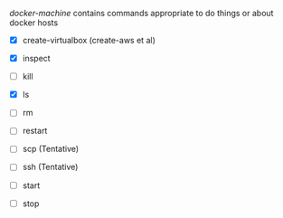 
*docker-machine* contains commands appropriate to do things or about docker hosts

* [x] create-virtualbox (create-aws et al)
* [x] inspect
* [ ] kill
* [x] ls
* [ ] rm
* [ ] restart
* [ ] scp (Tentative)
* [ ] ssh (Tentative)
* [ ] start
* [ ] stop



